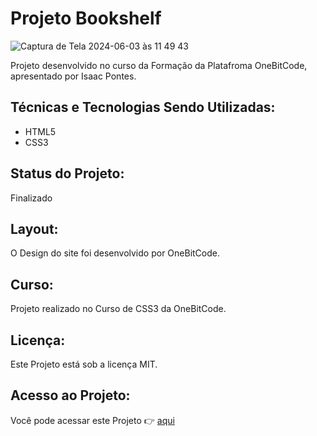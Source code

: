 # Projeto Bookshelf

![Captura de Tela 2024-06-03 às 11 49 43](https://github.com/paulateshima/projeto-bookshelf/assets/170154538/233e0ca9-0425-48bd-8564-62b06c4fd31b)

Projeto desenvolvido no curso da Formação da Platafroma OneBitCode, apresentado por Isaac Pontes.

## Técnicas e Tecnologias Sendo Utilizadas: 

* HTML5
* CSS3

## Status do Projeto:

Finalizado

## Layout:

O Design do site foi desenvolvido por OneBitCode.

## Curso:

Projeto realizado no Curso de CSS3 da OneBitCode.

## Licença:

Este Projeto está sob a licença MIT.

## Acesso ao Projeto:

Você pode acessar este Projeto 👉 [aqui](https://projeto-bookshelf.vercel.app/)

